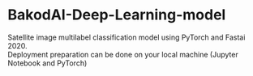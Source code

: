 # BakodAI-Deep-Learning-model
Satellite image multilabel classification model using PyTorch and Fastai 2020.                                                                                                                                                            
Deployment preparation can be done on your local machine (Jupyter Notebook and PyTorch)
